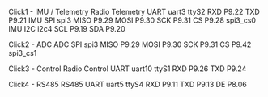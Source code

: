 Click1 - IMU / Telemetry Radio
  Telemetry UART uart3 ttyS2
      RXD  P9.22
      TXD  P9.21
  IMU SPI spi3
      MISO P9.29
      MOSI P9.30
      SCK  P9.31
      CS   P9.28 spi3_cs0
  IMU I2C i2c4
      SCL  P9.19
      SDA  P9.20

Click2 - ADC
  ADC SPI spi3
      MISO P9.29
      MOSI P9.30
      SCK  P9.31
      CS   P9.42 spi3_cs1

Click3 - Control Radio
  Control UART uart10 ttyS1
      RXD  P9.26
      TXD  P9.24

Click4 - RS485
  RS485 UART uart5 ttyS4
      RXD  P9.11
      TXD  P9.13
      DE   P8.06
